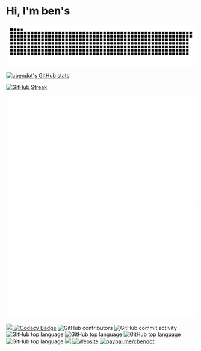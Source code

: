 <h1>Hi, I'm ben's</h1>

![snake gif](https://github.com/iamLiquidX/iamLiquidX/raw/output/github-contribution-grid-snake.svg)

[![cbendot's GitHub stats](https://github-readme-stats.vercel.app/api?username=cbendot&show_icons=true&theme=default)](https://github.com/cbendot) 

[![GitHub Streak](https://github-readme-streak-stats.herokuapp.com?user=cbendot)](https://github.com/cbendot) 

![](https://raw.githubusercontent.com/cbendot/github-stats/master/generated/overview.svg#gh-light-mode-only) ![](https://raw.githubusercontent.com/cbendot/github-stats/master/generated/languages.svg#gh-light-mode-only)

<a href="https://github.com/cbendot"> <img src="https://komarev.com/ghpvc/?username=cbendot&style=flat"> </a> [![Codacy Badge](https://app.codacy.com/project/badge/Grade/aa2616fbfea54ac4a8cf5fdc8978b0eb)](https://www.codacy.com/gh/cbendot/cbendot/dashboard?utm_source=github.com&amp;utm_medium=referral&amp;utm_content=cbendot/cbendot&amp;utm_campaign=Badge_Grade) ![GitHub contributors](https://img.shields.io/github/contributors-anon/cbendot/kernel_asus_sdm660?color=pink) ![GitHub commit activity](https://img.shields.io/github/commit-activity/m/cbendot/cbendot) ![GitHub top language](https://img.shields.io/github/languages/top/cbendot/kernel_asus_sdm660?color=orange) ![GitHub top language](https://img.shields.io/github/languages/top/cbendot/device_asus_sdm660-common?color=red) ![GitHub top language](https://img.shields.io/github/languages/top/cbendot/cbendot.github.io?color=yellow) ![GitHub top language](https://img.shields.io/github/languages/top/cbendot/ci-script?color=green) 
<a href="https://github.com/cbendot/cbendot/blob/main/LICENSE">
        <img src="https://img.shields.io/github/license/cbendot/cbendot?color=red" /> 
</a> [![Website](https://img.shields.io/website?url=https%3A%2F%2Fcbendot.github.io)](https://cbendot.github.io) [![paypal.me/cbendot](https://ionicabizau.github.io/badges/paypal.svg)](https://www.paypal.me/cbendot)
